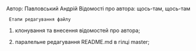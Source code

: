 Автор: Павловський Андрій
Відомості про автора: щось-там, щось-там

     Етапи редагування файлу
1) клонування та внесення відомостей про автора;

3) паралельне редагування README.md в гілці master;

